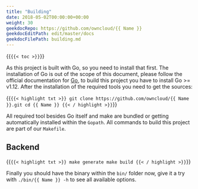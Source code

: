 ```yaml
---
title: "Building"
date: 2018-05-02T00:00:00+00:00
weight: 30
geekdocRepo: https://github.com/owncloud/{{ Name }}
geekdocEditPath: edit/master/docs
geekdocFilePath: building.md
---
```


{{`{{< toc >}}`}}

As this project is built with Go, so you need to install that first. The installation of Go is out of the scope of this document, please follow the official documentation for [Go](https://golang.org/doc/install), to build this project you have to install Go >= v1.12. After the installation of the required tools you need to get the sources:

{{`{{< highlight txt >}}
git clone https://github.com/owncloud/{{ Name }}.git
cd {{ Name }}
{{< / highlight >}}`}}

All required tool besides Go itself and make are bundled or getting automatically installed within the `Gopath`. All commands to build this project are part of our `Makefile`.

## Backend

{{`{{< highlight txt >}}
make generate
make build
{{< / highlight >}}`}}

Finally you should have the binary within the `bin/` folder now, give it a try with `./bin/{{ Name }} -h` to see all available options.
